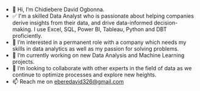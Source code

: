 - 👋 Hi, I’m Chidiebere David Ogbonna.
- ✅ I'm a skilled Data Analyst who is passionate about helping companies derive insights from their data, and drive data-informed decision-making. I use Excel, SQL, Power BI, Tableau, Python and DBT proficiently.
- 👀 I’m interested in a permanent role with a company which needs my skills in data analytics as well as my passion for solving problems.
- 🌱 I’m currently working on new Data Analysis and Machine Learning projects.
- 💞️ I’m looking to collaborate with other experts in the field of data as we continue to optimize processes and explore new heights.
- 📫 Reach me on eberedavid326@gmail.com

<!---
iameberedavid/iameberedavid is a ✨ special ✨ repository because its `README.md` (this file) appears on your GitHub profile.
You can click the Preview link to take a look at your changes.
--->
